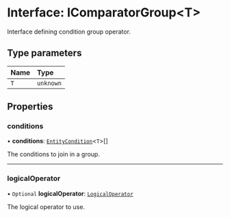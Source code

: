 # Interface: IComparatorGroup\<T\>

Interface defining condition group operator.

## Type parameters

| Name | Type |
| :------ | :------ |
| `T` | `unknown` |

## Properties

### conditions

• **conditions**: [`EntityCondition`](../modules.md#entitycondition)\<`T`\>[]

The conditions to join in a group.

___

### logicalOperator

• `Optional` **logicalOperator**: [`LogicalOperator`](../enums/LogicalOperator.md)

The logical operator to use.
